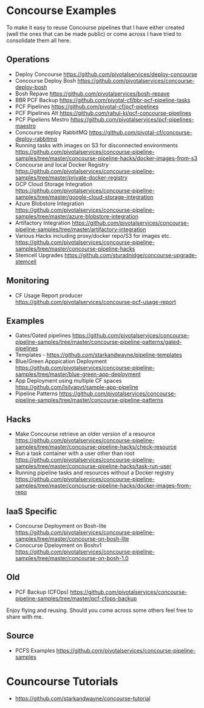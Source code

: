 # Concourse Examples

To make it easy to reuse Concourse pipelines that I have either created (well the ones that can be made public) or come across I have tried to consolidate them all here. 
 

## Operations

* Deploy Concourse https://github.com/pivotalservices/deploy-concourse
* Concourse Deploy Bosh https://github.com/pivotalservices/concourse-deploy-bosh
* Bosh Repave https://github.com/pivotalservices/bosh-repave
* BBR PCF Backup https://github.com/pivotal-cf/bbr-pcf-pipeline-tasks
* PCF Pipelines https://github.com/pivotal-cf/pcf-pipelines
* PCF Pipelines Alt https://github.com/rahul-kj/pcf-concourse-pipelines
* PCF Pipeliens Mestro https://github.com/pivotalservices/pcf-pipelines-maestro
* Concourse deploy RabbitMQ https://github.com/pivotal-cf/concourse-deploy-rabbitmq
* Running tasks with images on S3 for disconnected environments https://github.com/pivotalservices/concourse-pipeline-samples/tree/master/concourse-pipeline-hacks/docker-images-from-s3
* Concourse and local Docker Registry https://github.com/pivotalservices/concourse-pipeline-samples/tree/master/private-docker-registry
* GCP Cloud Storage Integration https://github.com/pivotalservices/concourse-pipeline-samples/tree/master/google-cloud-storage-integration
* Azure Blobstore Integration https://github.com/pivotalservices/concourse-pipeline-samples/tree/master/azure-blobstore-integration
* Artifactory Integration https://github.com/pivotalservices/concourse-pipeline-samples/tree/master/artifactory-integration
* Various Hacks including proxy/docker repo/S3 for images etc. https://github.com/pivotalservices/concourse-pipeline-samples/tree/master/concourse-pipeline-hacks
* Stemcell Upgrades https://github.com/sturadnidge/concourse-upgrade-stemcell



## Monitoring

* CF Usage Report producer https://github.com/pivotalservices/concourse-pcf-usage-report
 
## Examples
* Gates/Gated pipelines https://github.com/pivotalservices/concourse-pipeline-samples/tree/master/concourse-pipeline-patterns/gated-pipelines
* Templates - https://github.com/starkandwayne/pipeline-templates
* Blue/Green Apppication Deployment https://github.com/pivotalservices/concourse-pipeline-samples/tree/master/blue-green-app-deployment
* App Deployment using multiple CF spaces https://github.com/lsilvapvt/sample-app-pipeline
* Pipeline Patterns https://github.com/pivotalservices/concourse-pipeline-samples/tree/master/concourse-pipeline-patterns


## Hacks
* Make Concourse retrieve an older version of a resource https://github.com/pivotalservices/concourse-pipeline-samples/tree/master/concourse-pipeline-hacks/check-resource
* Run a task container with a user other than root https://github.com/pivotalservices/concourse-pipeline-samples/tree/master/concourse-pipeline-hacks/task-run-user
* Running pipeline tasks and resources without a Docker registry https://github.com/pivotalservices/concourse-pipeline-samples/tree/master/concourse-pipeline-hacks/docker-images-from-repo


## IaaS Specific
* Concourse Deployment on Bosh-lite https://github.com/pivotalservices/concourse-pipeline-samples/tree/master/concourse-on-bosh-lite
* Conocurse Dpeloyment on Boshv1 https://github.com/pivotalservices/concourse-pipeline-samples/tree/master/concourse-on-bosh-1.0


## Old
* PCF Backup (CFOps) https://github.com/pivotalservices/concourse-pipeline-samples/tree/master/pcf-cfops-backup

Enjoy flying and reusing. Should you come across some others feel free to share with me.

## Source
* PCFS Examples https://github.com/pivotalservices/concourse-pipeline-samples

# Councourse Tutorials 

* https://github.com/starkandwayne/concourse-tutorial
